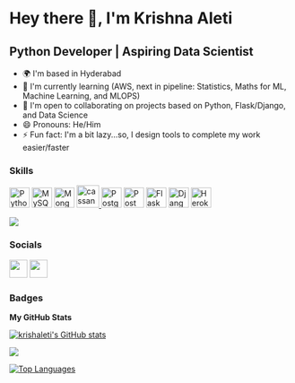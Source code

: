 

<!--
### Hi there 👋, I'm Krishna Aleti
**KrishAleti/KrishAleti** is a ✨ _special_ ✨ repository because its `README.md` (this file) appears on your GitHub profile.

Here are some ideas to get you started:

- 🔭 I’m currently working on ...
- 🌱 I’m currently learning ...
- 👯 I’m looking to collaborate on ...
- 🤔 I’m looking for help with ...
- 💬 Ask me about ...
- 📫 How to reach me: ...
- 😄 Pronouns: ...
- ⚡ Fun fact: ...
-->
Hey there 👋, I'm Krishna Aleti
==============================

Python Developer | Aspiring Data Scientist
-----------------------

* 🌍 I'm based in Hyderabad
* 🧠 I'm currently learning (AWS, next in pipeline: Statistics, Maths for ML, Machine Learning, and MLOPS)
* 🤝 I'm open to collaborating on projects based on Python, Flask/Django, and Data Science
* 😄 Pronouns: He/Him
* ⚡ Fun fact: I'm a bit lazy...so, I design tools to complete my work easier/faster

### Skills

<p align="left">
<a href="https://www.python.org/" target="_blank" rel="noreferrer"><img src="https://raw.githubusercontent.com/danielcranney/readme-generator/main/public/icons/skills/python-colored.svg" width="36" height="36" alt="Python" /></a>
 <a href="https://www.mysql.com/" target="_blank" rel="noreferrer"><img src="https://raw.githubusercontent.com/danielcranney/readme-generator/main/public/icons/skills/mysql-colored.svg" width="36" height="36" alt="MySQL" /></a>
<a href="https://www.mongodb.com/" target="_blank" rel="noreferrer"><img src="https://raw.githubusercontent.com/danielcranney/readme-generator/main/public/icons/skills/mongodb-colored.svg" width="36" height="36" alt="MongoDB" /></a>
<a href="https://cassandra.apache.org/" target="_blank" rel="noreferrer"> <img src="https://www.vectorlogo.zone/logos/apache_cassandra/apache_cassandra-icon.svg" alt="cassandra" width="40" height="40"/>
<a href="https://www.postgresql.org/" target="_blank" rel="noreferrer"><img src="https://raw.githubusercontent.com/danielcranney/readme-generator/main/public/icons/skills/postgresql-colored.svg" width="36" height="36" alt="PostgreSQL" /></a>
<a href="https://www.postman.com/" target="_blank" rel="noreferrer"><img src="https://user-images.githubusercontent.com/79400175/164402720-dd9734f7-9b7a-41e8-b84f-ae403c4288b7.jpg" width="36" height="36" alt="Postman" /></a>
<a href="https://flask.palletsprojects.com/en/2.0.x/" target="_blank" rel="noreferrer"><img src="https://raw.githubusercontent.com/danielcranney/readme-generator/main/public/icons/skills/flask-colored.svg" width="36" height="36" alt="Flask" /></a>
<a href="https://www.djangoproject.com/" target="_blank" rel="noreferrer"><img src="https://raw.githubusercontent.com/danielcranney/readme-generator/main/public/icons/skills/django-colored.svg" width="36" height="36" alt="Django" /></a>
 <a href="https://www.heroku.com/" target="_blank" rel="noreferrer"><img src="https://raw.githubusercontent.com/danielcranney/readme-generator/main/public/icons/skills/heroku-colored.svg" width="36" height="36" alt="Heroku" /></a>
</p>


<a href="https://www.github.com/krishaleti" target="_blank" rel="noreferrer"><img
src="https://img.shields.io/github/followers/krishaleti?logo=github&style=for-the-badge&color=14b8a6&labelColor=000000" /></a>

### Socials

<p align="left"> <a href="https://www.github.com/krishaleti" target="_blank" rel="noreferrer"><img src="https://raw.githubusercontent.com/danielcranney/readme-generator/main/public/icons/socials/github.svg" width="32" height="32" /></a> <a href="https://www.linkedin.com/in/krishaleti" target="_blank" rel="noreferrer"><img src="https://raw.githubusercontent.com/danielcranney/readme-generator/main/public/icons/socials/linkedin.svg" width="32" height="32" /></a></p>

### Badges

<b>My GitHub Stats</b>

<a href="http://www.github.com/krishaleti"><img src="https://github-readme-stats.vercel.app/api?username=krishaleti&show_icons=true&hide=&count_private=true&title_color=6366f1&text_color=ffffff&icon_color=14b8a6&bg_color=000000&hide_border=true&show_icons=true" alt="krishaleti's GitHub stats" /></a>

<a href="http://www.github.com/krishaleti"><img src="https://github-readme-streak-stats.herokuapp.com/?user=krishaleti&stroke=ffffff&background=000000&ring=6366f1&fire=6366f1&currStreakNum=ffffff&currStreakLabel=6366f1&sideNums=ffffff&sideLabels=ffffff&dates=ffffff&hide_border=true" /></a>

<a href="https://github.com/krishaleti" align="left"><img src="https://github-readme-stats.vercel.app/api/top-langs/?username=krishaleti&langs_count=10&title_color=6366f1&text_color=ffffff&icon_color=14b8a6&bg_color=000000&hide_border=true&locale=en&custom_title=Top%20%Languages" alt="Top Languages" /></a>

